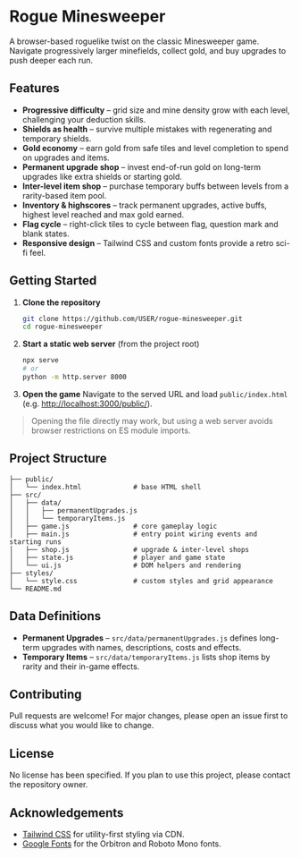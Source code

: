 # Rogue Minesweeper

A browser-based roguelike twist on the classic Minesweeper game. Navigate progressively larger minefields, collect gold, and buy upgrades to push deeper each run.

## Features

- **Progressive difficulty** – grid size and mine density grow with each level, challenging your deduction skills.
- **Shields as health** – survive multiple mistakes with regenerating and temporary shields.
- **Gold economy** – earn gold from safe tiles and level completion to spend on upgrades and items.
- **Permanent upgrade shop** – invest end-of-run gold on long-term upgrades like extra shields or starting gold.
- **Inter-level item shop** – purchase temporary buffs between levels from a rarity-based item pool.
- **Inventory & highscores** – track permanent upgrades, active buffs, highest level reached and max gold earned.
- **Flag cycle** – right-click tiles to cycle between flag, question mark and blank states.
- **Responsive design** – Tailwind CSS and custom fonts provide a retro sci-fi feel.

## Getting Started

1. **Clone the repository**
   ```bash
   git clone https://github.com/USER/rogue-minesweeper.git
   cd rogue-minesweeper
   ```
2. **Start a static web server** (from the project root)
   ```bash
   npx serve
   # or
   python -m http.server 8000
   ```
3. **Open the game**
   Navigate to the served URL and load `public/index.html` (e.g. <http://localhost:3000/public/>).

> Opening the file directly may work, but using a web server avoids browser restrictions on ES module imports.

## Project Structure

```
├── public/
│   └── index.html             # base HTML shell
├── src/
│   ├── data/
│   │   ├── permanentUpgrades.js
│   │   └── temporaryItems.js
│   ├── game.js                # core gameplay logic
│   ├── main.js                # entry point wiring events and starting runs
│   ├── shop.js                # upgrade & inter-level shops
│   ├── state.js               # player and game state
│   └── ui.js                  # DOM helpers and rendering
├── styles/
│   └── style.css              # custom styles and grid appearance
└── README.md
```

## Data Definitions

- **Permanent Upgrades** – `src/data/permanentUpgrades.js` defines long-term upgrades with names, descriptions, costs and effects.
- **Temporary Items** – `src/data/temporaryItems.js` lists shop items by rarity and their in-game effects.

## Contributing

Pull requests are welcome! For major changes, please open an issue first to discuss what you would like to change.

## License

No license has been specified. If you plan to use this project, please contact the repository owner.

## Acknowledgements

- [Tailwind CSS](https://tailwindcss.com/) for utility-first styling via CDN.
- [Google Fonts](https://fonts.google.com/) for the Orbitron and Roboto Mono fonts.
